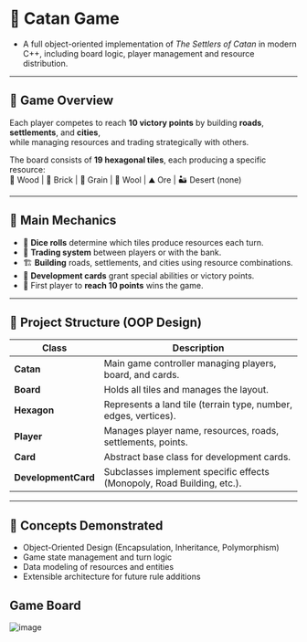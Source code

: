 # 🌄 Catan Game

- A full object-oriented implementation of *The Settlers of Catan* in modern C++, including board logic, player management and resource distribution.
---

## 🎯 Game Overview
Each player competes to reach **10 victory points** by building **roads**, **settlements**, and **cities**,  
while managing resources and trading strategically with others.

The board consists of **19 hexagonal tiles**, each producing a specific resource:  
🌲 Wood | 🧱 Brick | 🌾 Grain | 🐑 Wool | ⛰️ Ore | 🏜️ Desert (none)

---

## 🧩 Main Mechanics
- 🎲 **Dice rolls** determine which tiles produce resources each turn.  
- 💱 **Trading system** between players or with the bank.  
- 🏗️ **Building** roads, settlements, and cities using resource combinations.  
- 🎴 **Development cards** grant special abilities or victory points.  
- 🧮 First player to **reach 10 points** wins the game.

---

## 🧱 Project Structure (OOP Design)

| Class | Description |
|--------|-------------|
| **Catan** | Main game controller managing players, board, and cards. |
| **Board** | Holds all tiles and manages the layout. |
| **Hexagon** | Represents a land tile (terrain type, number, edges, vertices). |
| **Player** | Manages player name, resources, roads, settlements, points. |
| **Card** | Abstract base class for development cards. |
| **DevelopmentCard** | Subclasses implement specific effects (Monopoly, Road Building, etc.). |

---

## 🧠 Concepts Demonstrated
- Object-Oriented Design (Encapsulation, Inheritance, Polymorphism)  
- Game state management and turn logic  
- Data modeling of resources and entities  
- Extensible architecture for future rule additions  

 ## Game Board

![image](https://github.com/oriyaPerel/Catan_Exe3/assets/159001341/600c9244-8009-402d-a7d0-03013fc0ec77)



